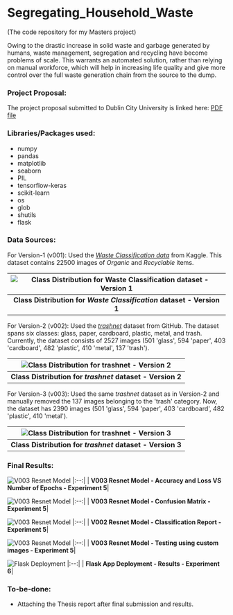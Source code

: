 # Segregating_Household_Waste

(The code repository for my Masters project)

Owing to the drastic increase in solid waste and garbage generated by humans, waste management, segregation and recycling have become problems of scale. This warrants an automated solution, rather than relying on manual workforce, which will help in increasing life quality and give more control over the full waste generation chain from the source to the dump.

### Project Proposal:

The project proposal submitted to Dublin City University is linked here: [PDF file](ANSHUL_Proposal.pdf)


### Libraries/Packages used:
- numpy
- pandas
- matplotlib
- seaborn
- PIL
- tensorflow-keras
- scikit-learn
- os
- glob
- shutils
- flask


### Data Sources:

For Version-1 (v001): Used the [*Waste Classification data*](https://www.kaggle.com/datasets/techsash/waste-classification-data) from Kaggle. This dataset contains 22500 images of *Organic* and *Recyclable* items.

|![Class Distribution for Waste Classification dataset - Version 1](/v001/visualisations/class_distribution.png)|
|:--:|
| <b>Class Distribution for *Waste Classification* dataset - Version 1</b>|

For Version-2 (v002): Used the [*trashnet*](https://github.com/garythung/trashnet) dataset from GitHub. The dataset spans six classes: glass, paper, cardboard, plastic, metal, and trash. Currently, the dataset consists of 2527 images (501 'glass', 594 'paper', 403 'cardboard', 482 'plastic', 410 'metal', 137 'trash'). 

|![Class Distribution for trashnet - Version 2](/v002/visualisations/class_distribution.png)|
|:--:|
| <b>Class Distribution for *trashnet* dataset - Version 2</b>|

For Version-3 (v003): Used the same *trashnet* dataset as in Version-2 and manually removed the 137 images belonging to the 'trash' category. Now, the dataset has 2390 images (501 'glass', 594 'paper', 403 'cardboard', 482 'plastic', 410 'metal').

|![Class Distribution for trashnet - Version 3](/v003/visualisations/class_distribution.png)|
|:--:|
| <b>Class Distribution for *trashnet* dataset - Version 3</b>|

### Final Results:

![V003 Resnet Model](/v003/visualisations/v003_resnet_RN01.png)
|:--:|
| <b>V003 Resnet Model - Accuracy and Loss VS Number of Epochs - Experiment 5</b>|

![V003 Resnet Model](/v003/visualisations/v003_confusion_matrix_RN01.png)
|:--:|
| <b>V003 Resnet Model - Confusion Matrix - Experiment 5</b>|

![V003 Resnet Model](/v003/visualisations/v003_classification_RN01.png)
|:--:|
| <b>V002 Resnet Model - Classification Report - Experiment 5</b>|

![V003 Resnet Model](/v003/visualisations/v003_custom_test_RN01.png)
|:--:|
| <b>V003 Resnet Model - Testing using custom images - Experiment 5</b>|

![Flask Deployment](/flask_deployment/deployment.png)
|:--:|
| <b>Flask App Deployment - Results - Experiment 6</b>|




### To-be-done:

- Attaching the Thesis report after final submission and results.

